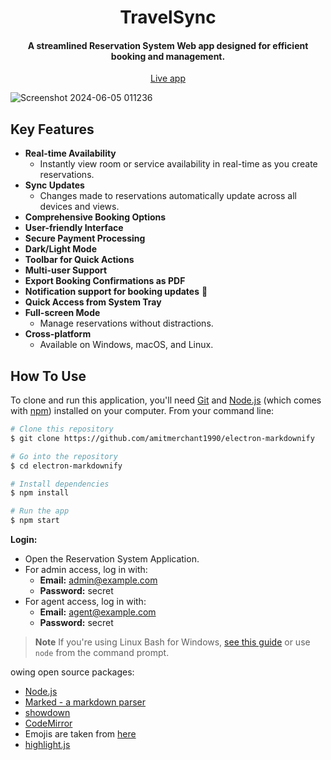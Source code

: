 
<h1 align="center">
  TravelSync
  <br>
</h1>

<h4 align="center">A streamlined Reservation System Web app designed for efficient booking and management.</h4>


<p align="center">
  <a href="https://travel-sync-six.vercel.app/">Live app</a> 
 
</p>

![Screenshot 2024-06-05 011236](https://github.com/Haddad308/TravelSync/assets/112962278/a4c8fef9-cc3a-42b1-9361-d9caff9585e3)

## Key Features

* **Real-time Availability**
  - Instantly view room or service availability in real-time as you create reservations.
* **Sync Updates**
  - Changes made to reservations automatically update across all devices and views.
* **Comprehensive Booking Options**
* **User-friendly Interface**
* **Secure Payment Processing**
* **Dark/Light Mode**
* **Toolbar for Quick Actions**
* **Multi-user Support**
* **Export Booking Confirmations as PDF**
* **Notification support for booking updates** :bell:
* **Quick Access from System Tray**
* **Full-screen Mode**
  - Manage reservations without distractions.
* **Cross-platform**
  - Available on Windows, macOS, and Linux.

## How To Use

To clone and run this application, you'll need [Git](https://git-scm.com) and [Node.js](https://nodejs.org/en/download/) (which comes with [npm](http://npmjs.com)) installed on your computer. From your command line:

```bash
# Clone this repository
$ git clone https://github.com/amitmerchant1990/electron-markdownify

# Go into the repository
$ cd electron-markdownify

# Install dependencies
$ npm install

# Run the app
$ npm start
```

**Login:**
   - Open the Reservation System Application.
   - For admin access, log in with:
     - **Email:** admin@example.com
     - **Password:** secret
   - For agent access, log in with:
     - **Email:** agent@example.com
     - **Password:** secret

> **Note**
> If you're using Linux Bash for Windows, [see this guide](https://www.howtogeek.com/261575/how-to-run-graphical-linux-desktop-applications-from-windows-10s-bash-shell/) or use `node` from the command prompt.


owing open source packages:

- [Node.js](https://nodejs.org/)
- [Marked - a markdown parser](https://github.com/chjj/marked)
- [showdown](http://showdownjs.github.io/showdown/)
- [CodeMirror](http://codemirror.net/)
- Emojis are taken from [here](https://github.com/arvida/emoji-cheat-sheet.com)
- [highlight.js](https://highlightjs.org/)
